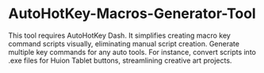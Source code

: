# AutoHotKey-Macros-Generator-Tool
This tool requires AutoHotKey Dash. It simplifies creating macro key command scripts visually, eliminating manual script creation. Generate multiple key commands for any auto tools. For instance, convert scripts into .exe files for Huion Tablet buttons, streamlining creative art projects.
